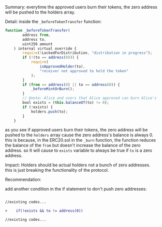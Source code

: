 Summary:
everytime the approved users burn their tokens, the zero address will be pushed to the holders array.

Detail:
inside the `_beforeTokenTransfer` function:

```js
function _beforeTokenTransfer(
        address from,
        address to,
        uint256 amount
    ) internal virtual override {
        require(!LockedForDistribution, "distribution in progress");
        if (!(to == address(0))) {
            require(
                isApprovedHolder(to),
                "receiver not approved to hold the token"
            );
        }
        if (from == address(0) || to == address(0)) {
            _beforeMintOrBurn();
        }
        // @note: Alice and users that Alice approved can burn Alice's tokens to push address(0) to `holders`
        bool exists = (this.balanceOf(to) != 0);
        if (!exists) {
            holders.push(to);
        }
    }
```

as you see if approved users burn their tokens, the zero address will be pushed to the `holders` array cause the zero address's balance is always 0.
this is because, in the ERC20.sol in the `_burn` function, the function reduces the balance of the `from` but doesn't increase the balance of the zero address.
so It will cause to `exists` variable to always be true if `to` is a zero address.


Impact:
Holders should be actual holders not a bunch of zero addresses. this is just breaking the functionality of the protocol.

Recommendation:

add another condition in the if statement to don't push zero addresses:
```diff

//existing codes...

+    if(!exists && to != address(0))

//existing codes...
```